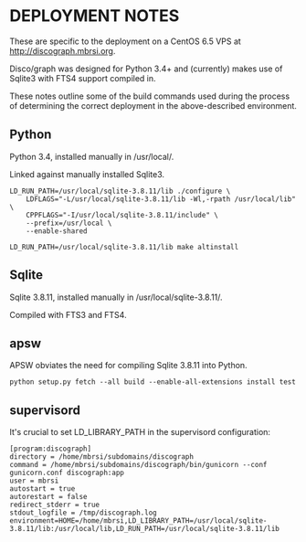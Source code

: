 # DEPLOYMENT NOTES

These are specific to the deployment on a CentOS 6.5 VPS at http://discograph.mbrsi.org.

Disco/graph was designed for Python 3.4+ and (currently) makes use of Sqlite3 with FTS4 support compiled in.

These notes outline some of the build commands used during the process of determining the correct deployment in the above-described environment.

## Python

Python 3.4, installed manually in /usr/local/.

Linked against manually installed Sqlite3.

    LD_RUN_PATH=/usr/local/sqlite-3.8.11/lib ./configure \
        LDFLAGS="-L/usr/local/sqlite-3.8.11/lib -Wl,-rpath /usr/local/lib" \
        CPPFLAGS="-I/usr/local/sqlite-3.8.11/include" \
        --prefix=/usr/local \
        --enable-shared

    LD_RUN_PATH=/usr/local/sqlite-3.8.11/lib make altinstall

## Sqlite

Sqlite 3.8.11, installed manually in /usr/local/sqlite-3.8.11/.

Compiled with FTS3 and FTS4.

## apsw

APSW obviates the need for compiling Sqlite 3.8.11 into Python.

    python setup.py fetch --all build --enable-all-extensions install test

## supervisord

It's crucial to set LD_LIBRARY_PATH in the supervisord configuration:

    [program:discograph]
    directory = /home/mbrsi/subdomains/discograph
    command = /home/mbrsi/subdomains/discograph/bin/gunicorn --conf gunicorn.conf discograph:app
    user = mbrsi
    autostart = true
    autorestart = false
    redirect_stderr = true
    stdout_logfile = /tmp/discograph.log
    environment=HOME=/home/mbrsi,LD_LIBRARY_PATH=/usr/local/sqlite-3.8.11/lib:/usr/local/lib,LD_RUN_PATH=/usr/local/sqlite-3.8.11/lib
